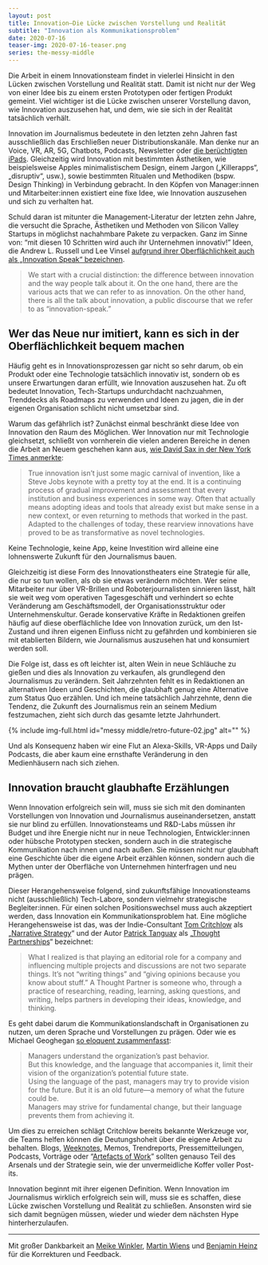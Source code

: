 ```yaml
---
layout: post
title: Innovation—Die Lücke zwischen Vorstellung und Realität
subtitle: "Innovation als Kommunikationsproblem"
date: 2020-07-16
teaser-img: 2020-07-16-teaser.png
series: the-messy-middle
---
```


Die Arbeit in einem Innovationsteam findet in vielerlei Hinsicht in den Lücken zwischen Vorstellung und Realität statt. Damit ist nicht nur der Weg von einer Idee bis zu einem ersten Prototypen oder fertigen Produkt gemeint. Viel wichtiger ist die Lücke zwischen unserer Vorstellung davon, wie Innovation auszusehen hat, und dem, wie sie sich in der Realität tatsächlich verhält.

Innovation im Journalismus bedeutete in den letzten zehn Jahren fast ausschließlich das Erschließen neuer Distributionskanäle. Man denke nur an Voice, VR, AR, 5G, Chatbots, Podcasts, Newsletter oder [die berüchtigten iPads][1]. Gleichzeitig wird Innovation mit bestimmten Ästhetiken, wie beispielsweise Apples minimalistischem Design, einem Jargon („Killerapps“, „disruptiv“, usw.), sowie bestimmten Ritualen und Methodiken (bspw. Design Thinking) in Verbindung gebracht. In den Köpfen von Manager:innen und Mitarbeiter:innen existiert eine fixe Idee, wie Innovation auszusehen und sich zu verhalten hat. 

Schuld daran ist mitunter die Management-Literatur der letzten zehn Jahre, die versucht die Sprache, Ästhetiken und Methoden von Silicon Valley Startups in möglichst nachahmbare Pakete zu verpacken. Ganz im Sinne von: “mit diesen 10 Schritten wird auch ihr Unternehmen innovativ!” Ideen, die Andrew L. Russell und Lee Vinsel [aufgrund ihrer Oberflächlichkeit auch als „Innovation Speak“ bezeichnen][2].

> We start with a crucial distinction: the difference between innovation and the way people talk about it. On the one hand, there are the various acts that we can refer to as innovation. On the other hand, there is all the talk about innovation, a public discourse that we refer to as “innovation-speak.”

## Wer das Neue nur imitiert, kann es sich in der Oberflächlichkeit bequem machen

Häufig geht es in Innovationsprozessen gar nicht so sehr darum, ob ein Produkt oder eine Technologie tatsächlich innovativ ist, sondern ob es unsere Erwartungen daran erfüllt, wie Innovation auszusehen hat. Zu oft bedeutet Innovation, Tech-Startups undurchdacht nachzuahmen, Trenddecks als Roadmaps zu verwenden und Ideen zu jagen, die in der eigenen Organisation schlicht nicht umsetzbar sind.

Warum das gefährlich ist? Zunächst einmal beschränkt diese Idee von Innovation den Raum des Möglichen. Wer Innovation nur mit Technologie gleichsetzt, schließt von vornherein die vielen anderen Bereiche in denen die Arbeit an Neuem geschehen kann aus, [wie David Sax in der New York Times anmerkte][3]:

> True innovation isn’t just some magic carnival of invention, like a Steve Jobs keynote with a pretty toy at the end. It is a continuing process of gradual improvement and assessment that every institution and business experiences in some way. Often that actually means adopting ideas and tools that already exist but make sense in a new context, or even returning to methods that worked in the past. Adapted to the challenges of today, these rearview innovations have proved to be as transformative as novel technologies.

Keine Technologie, keine App, keine Investition wird alleine eine lohnenswerte Zukunft für den Journalismus bauen. 

Gleichzeitig ist diese Form des Innovationstheaters eine Strategie für alle, die nur so tun wollen, als ob sie etwas verändern möchten. Wer seine Mitarbeiter nur über VR-Brillen und Roboterjournalisten sinnieren lässt, hält sie weit weg vom operativen Tagesgeschäft und verhindert so echte Veränderung am Geschäftsmodell, der Organisationsstruktur oder Unternehmenskultur. Gerade konservative Kräfte in Redaktionen greifen häufig auf diese oberflächliche Idee von Innovation zurück, um den Ist-Zustand und ihren eigenen Einfluss nicht zu gefährden und kombinieren sie mit etablierten Bildern, wie Journalismus auszusehen hat und konsumiert werden soll.

Die Folge ist, dass es oft leichter ist, alten Wein in neue Schläuche zu gießen und dies als Innovation zu verkaufen, als grundlegend den Journalismus zu verändern. Seit Jahrzehnten fehlt es in Redaktionen an alternativen Ideen und Geschichten, die glaubhaft genug eine Alternative zum Status Quo erzählen. Und ich meine tatsächlich Jahrzehnte, denn die Tendenz, die Zukunft des Journalismus rein an seinem Medium festzumachen, zieht sich durch das gesamte letzte Jahrhundert.

{% include img-full.html id="messy middle/retro-future-02.jpg" alt="" %}

Und als Konsequenz haben wir eine Flut an Alexa-Skills, VR-Apps und Daily Podcasts, die aber kaum eine ernsthafte Veränderung in den Medienhäusern nach sich ziehen.

## Innovation braucht glaubhafte Erzählungen

Wenn Innovation erfolgreich sein will, muss sie sich mit den dominanten Vorstellungen von Innovation und Journalismus auseinandersetzen, anstatt sie nur blind zu erfüllen. Innovationsteams und R&D-Labs müssen ihr Budget und ihre Energie nicht nur in neue Technologien, Entwickler:innen oder hübsche Prototypen stecken, sondern auch in die strategische Kommunikation nach innen und nach außen. Sie müssen nicht nur glaubhaft eine Geschichte über die eigene Arbeit erzählen können, sondern auch die Mythen unter der Oberfläche von Unternehmen hinterfragen und neu prägen.

Dieser Herangehensweise folgend, sind zukunftsfähige Innovationsteams nicht (ausschließlich) Tech-Labore, sondern vielmehr strategische Begleiter:innen. Für einen solchen Positionswechsel muss auch akzeptiert werden, dass Innovation ein Kommunikationsproblem hat. Eine mögliche Herangehensweise ist das, was der Indie-Consultant [Tom Critchlow][4] als „[Narrative Strategy][5]“ und der Autor [Patrick Tanguay][6] als „[Thought Partnerships][7]“ bezeichnet:

> What I realized is that playing an editorial role for a company and influencing multiple projects and discussions are not two separate things. It’s not “writing things” and “giving opinions because you know about stuff.” A Thought Partner is someone who, through a practice of researching, reading, learning, asking questions, and writing, helps partners in developing their ideas, knowledge, and thinking.

Es geht dabei darum die Kommunikationslandschaft in Organisationen zu nutzen, um deren Sprache und Vorstellungen zu prägen. Oder wie es Michael Geoghegan [so eloquent zusammenfasst][8]:

> Managers understand the organization’s past behavior.  
> But this knowledge, and the language that accompanies it, limit their vision of the organization’s potential future state.  
>  Using the language of the past, managers may try to provide vision for the future. But it is an old future—a memory of what the future could be.  
> Managers may strive for fundamental change, but their language prevents them from achieving it.

Um dies zu erreichen schlägt Critchlow bereits bekannte Werkzeuge vor, die Teams helfen können die Deutungshoheit über die eigene Arbeit zu behalten. Blogs, [Weeknotes][9], Memos, Trendreports, Pressemitteilungen, Podcasts, Vorträge oder “[Artefacts of Work][10]” sollten genauso Teil des Arsenals und der Strategie sein, wie der unvermeidliche Koffer voller Post-its.

Innovation beginnt mit ihrer eigenen Definition. Wenn Innovation im Journalismus wirklich erfolgreich sein will, muss sie es schaffen, diese Lücke zwischen Vorstellung und Realität zu schließen. Ansonsten wird sie sich damit begnügen müssen, wieder und wieder dem nächsten Hype hinterherzulaufen.

---- 
Mit großer Dankbarkeit an [Meike Winkler][11], [Martin Wiens][12] und [Benjamin Heinz][13] für die Korrekturen und Feedback.


[1]:	https://www.theguardian.com/media/pda/2010/jan/28/can-apple-ipad-save-newspapers
[2]:	https://vtechworks.lib.vt.edu/handle/10919/89518
[3]:	https://www.nytimes.com/2018/12/07/opinion/sunday/end-the-innovation-obsession.html#click=https://t.co/R5UF7uHiJB
[4]:	https://twitter.com/tomcritchlow
[5]:	https://tomcritchlow.com/2020/02/20/narrative-strategy/
[6]:	https://twitter.com/inevernu
[7]:	https://sentiers.media/thinking-about-thought-partnerships/
[8]:	https://www.pangaro.com/littlegreybook.pdf
[9]:	https://weeknot.es/what-on-earth-are-weeknotes-a81874c5cef9
[10]:	https://johannesklingebiel.de/wiki/Better%20Work/03-Artefacts%20of%20Work.html
[11]:	https://twitter.com/MeikeWinkler
[12]:	https://twitter.com/martinwiens
[13]:	https://twitter.com/HeinzBenjamin